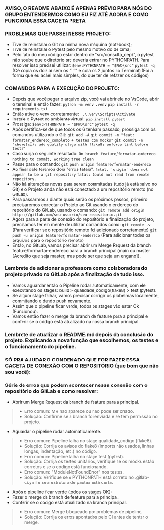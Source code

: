 ### AVISO, O README ABAIXO É APENAS PRÉVIO PARA NÓS DO GRUPO ENTENDERMOS COMO EU FIZ ATÉ AGORA E COMO FUNCIONA ESSA CACETA PRETA ###

### PROBLEMAS QUE PASSEI NESSE PROJETO: ###
- Tive de reinstalar o Git na minha nova máquina (notebook);
- Tive de reinstalar o Pytest pelo mesmo motivo do de cima;
- Pelo fato do meu código estar dentro de "src/consulta_cep/", o pytest não soube que o diretório src deveria entrar no PYTHONPATH. Para resolver isso precisei utilizar: 
``` $env:PYTHONPATH = "$PWD\src" ```
``` pytest -q ``` (Cê copia os dois aí sem os "```" e cola os 2 juntos no Terminal)
(Foi a forma que eu achei mais simples, do que ter de refazer os códigos)

### COMANDOS PARA A EXECUÇÃO DO PROJETO: ###
- Depois que você pegar o arquivo zip, você vai abrir ele no VsCode, abrir o terminal e então fazer:
``` python -m venv .venv ```
``` pip install -r requirements.txt ```
- Então ative o venv corretamente:
```  .\.venv\Scripts\Activate ```
- Instale o Pytest no ambiente virtual:
``` pip install pytest ```
- Prossiga:
``` $env:PYTHONPATH = "$PWD\src" ```
``` pytest -q ```
- Após certifica-se de que todos os 6 tenham passado, prossiga com os comandos utilizando o Git:
``` git add -A ```
``` git commit -m "feat: formatar_endereco_completo + testes com mocks" ```
``` git commit -m "chore(ci): add quality stage with flake8; enforce lint before tests" ```
- Caso surja o seguinte resultado:
``` On branch feature/formatar-endereco ``` 
``` nothing to commit, working tree clean ```
- Passe para o comando:
``` git push origin feature/formatar-endereco ```
- Ao final dele teremos dois "erros fatais": 
``` fatal: 'origin' does not appear to be a git repository ```
``` fatal: Could not read from remote repository. ```
- Não há alterações novas para serem commitadas (tudo já está salvo no Git) e o Projeto ainda não está conectado a um repositório remoto (no GitLab).
- Para passarmos a diante quais serão os próximos passos,  primeiro precisaremos conectar o Projeto ao Git usando o endereço do repositório do GitLab, usando o comando:
``` git remote add origin https://gitlab.com/seu-usuario/seu-repositorio.git ```
- Agora para a parte de conexão do repositório e finalização do projeto, precisamos ter em mente de utilizar comandos como:
``` git remote -v ```
(Para verificar se o repositório remoto foi adicionado corretamente)
``` git push -u origin feature/formatar-endereco ```
(Para adicionar todos os arquivos para o repositório remoto)
- Então, no GitLab, vamos precisar abrir um Merge Request da branch feature/formartar-endereco para a branch principal (main ou master [Acredito que seja master, mas pode ser que seja um engano]).
### Lembrete de adicionar a professora como colaboradora do projeto privado no GitLab após a finalização de tudo isso.
- Vamos aguardar então o Pipeline rodar automaticamente, com ele executando os stages: build > qualidade_codigo(flake8) > test (pytest).
- Se algum stage falhar, vamos precisar corrigir os probelmas localmente, commitando e dando push novamente.
- Assim que o pipeline ficar verde, todos os stages vão estar Ok (Funcionou).
- Vamos então fazer o merge da branch de feature para a principal e conferir se o código está atualizado na nossa branch principal.
### Lembrete de atualizar o README.md depois da conclusão do projeto. Explicando a nova função que escolhemos, os testes e o funcionamento do pipeline.

### SÓ PRA AJUDAR O CONDENADO QUE FOR FAZER ESSA CACETA DE CONEXÃO COM O REPOSITÓRIO (que bom que não sou você): ###
### Série de erros que podem acontecer nessa conexão com o repositório do GitLab e como resolver:


- Abrir um Merge Request da branch de feature para a principal.
> - Erro comum: MR não aparece ou não pode ser criado. 
> - Solução: Confirme se a branch foi enviada e se tem permissão no projeto.
- Aguardar o pipeline rodar automaticamente.
> - Erro comum: Pipeline falha no stage qualidade_codigo (flake8).
> - Solução: Corrija os avisos do flake8 (imports não usados, linhas longas, indentação, etc.) no código.
> - Erro comum: Pipeline falha no stage test (pytest).
> - Solução: Corrija os testes unitários, verifique se os mocks estão corretos e se o código está funcionando.
> - Erro comum: "ModuleNotFoundError" nos testes.
> - Solução: Verifique se o PYTHONPATH está correto no .gitlab-ci.yml e se a estrutura de pastas está certa.
- Após o pipeline ficar verde (todos os stages OK):
- Fazer o merge da branch de feature para a principal.
- Conferir se o código está atualizado na branch principal.
> - Erro comum: Merge bloqueado por problemas de pipeline.
> - Solução: Corrija os erros apontados pelo CI antes de tentar o merge.